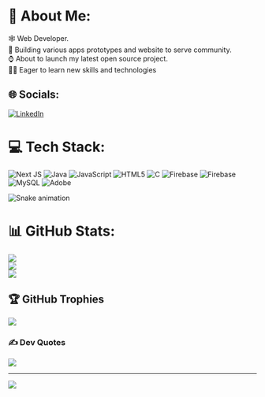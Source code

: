 # 💫 About Me:
🕸️ Web Developer.<br>🔭 Building various apps prototypes and website to serve community.<br>⌚ About to launch my latest open source project.<br>🧑‍🎓 Eager to learn new skills and technologies


## 🌐 Socials:
[![LinkedIn](https://img.shields.io/badge/LinkedIn-%230077B5.svg?logo=linkedin&logoColor=white)](https://linkedin.com/in/amankashyap4321) 

# 💻 Tech Stack:
![Next JS](https://img.shields.io/badge/Next-black?style=flat&logo=next.js&logoColor=white) ![Java](https://img.shields.io/badge/java-%23ED8B00.svg?style=flat&logo=openjdk&logoColor=white) ![JavaScript](https://img.shields.io/badge/javascript-%23323330.svg?style=flat&logo=javascript&logoColor=%23F7DF1E) ![HTML5](https://img.shields.io/badge/html5-%23E34F26.svg?style=flat&logo=html5&logoColor=white) ![C](https://img.shields.io/badge/c-%2300599C.svg?style=flat&logo=c&logoColor=white) ![Firebase](https://img.shields.io/badge/firebase-%23039BE5.svg?style=flat&logo=firebase) ![Firebase](https://img.shields.io/badge/Firebase-039BE5?style=flat&logo=Firebase&logoColor=white) ![MySQL](https://img.shields.io/badge/mysql-%2300000f.svg?style=flat&logo=mysql&logoColor=white) ![Adobe](https://img.shields.io/badge/adobe-%23FF0000.svg?style=flat&logo=adobe&logoColor=white)

<img src="https://raw.githubusercontent.com/amankashyap4321/amankashyap4321/.github/workflows/snake.yml" alt="Snake animation" />

# 📊 GitHub Stats:
![](https://github-readme-stats.vercel.app/api?username=amankashyap4321&theme=radical&hide_border=false&include_all_commits=true&count_private=true)<br/>
![](https://github-readme-streak-stats.herokuapp.com/?user=amankashyap4321&theme=radical&hide_border=false)<br/>
![](https://github-readme-stats.vercel.app/api/top-langs/?username=amankashyap4321&theme=radical&hide_border=false&include_all_commits=true&count_private=true&layout=compact)

## 🏆 GitHub Trophies
![](https://github-profile-trophy.vercel.app/?username=amankashyap4321&theme=radical&no-frame=true&no-bg=false&margin-w=4)

### ✍️ Dev Quotes
![](https://quotes-github-readme.vercel.app/api?type=horizontal&theme=radical)

---
[![](https://visitcount.itsvg.in/api?id=amankashyap4321&icon=3&color=4)](https://visitcount.itsvg.in)

<!-- Proudly created with GPRM ( https://gprm.itsvg.in ) -->
